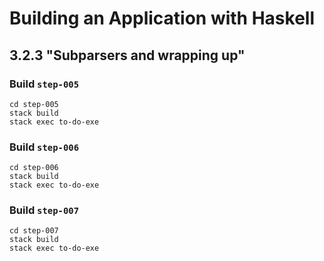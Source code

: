 # Building an Application with Haskell

## 3.2.3 "Subparsers and wrapping up"

### Build `step-005`

```
cd step-005
stack build
stack exec to-do-exe
```

### Build `step-006`

```
cd step-006
stack build
stack exec to-do-exe
```

### Build `step-007`

```
cd step-007
stack build
stack exec to-do-exe
```
